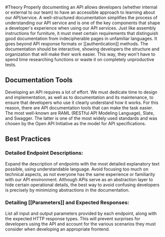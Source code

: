 #Theory 
Properly documenting an API allows developers (whether internal or external to our team) to have an accessible approach to learning about our API/service. A well-structured documentation simplifies the process of understanding our API service and is one of the key components that shape a developer's experience when using our API services.
Just like assembly instructions for furniture, it must meet certain requirements that distinguish good documentation from indecipherable pages in unfamiliar languages. It goes beyond API response formats or [[authentication]] methods. The documentation should be interactive, showing developers the structure and organization that will make their work easier. This way, they won't have to spend time researching functions or waste it on completely unproductive tests.
## Documentation Tools
Developing an API requires a lot of effort. We must dedicate time to design and implementation, as well as to documentation and its maintenance, to ensure that developers who use it clearly understand how it works.
For this reason, there are API documentation tools that can make the task easier. The most well-known are RAML (RESTful API Modeling Language), Slate, and Swagger. The latter is one of the most widely used standards and was chosen by the Open API Initiative as the model for API specifications.
## Best Practices
### Detailed Endpoint Descriptions:
Expand the description of endpoints with the most detailed explanatory text possible, using understandable language. Avoid focusing too much on technical aspects, as not everyone has the same experience or familiarity with our API environment.
Although APIs serve as an abstraction layer to hide certain operational details, the best way to avoid confusing developers is precisely by minimizing abstractions in the documentation.
### Detailing [[Parameters]] and Expected Responses:
List all input and output parameters provided by each endpoint, along with the expected HTTP response types. This will prevent surprises for developers using the API and account for the various scenarios they must consider when developing an appropriate frontend.